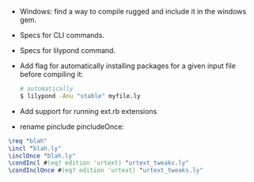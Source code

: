 - Windows: find a way to compile rugged and include it in the windows gem.

- Specs for CLI commands.

- Specs for lilypond command.

- Add flag for automatically installing packages for a given input file before compiling it:

  ```bash
  # automatically
  $ lilypond -Anu "stable" myfile.ly
  ```

- Add support for running ext.rb extensions

- rename pinclude pincludeOnce:

```lilypond
\req "blah"
\incl "blah.ly"
\inclOnce "blah.ly"
\condIncl #(eq? edition 'urtext) "urtext_tweaks.ly"
\condInclOnce #(eq? edition 'urtext) "urtext_tweaks.ly"
```
